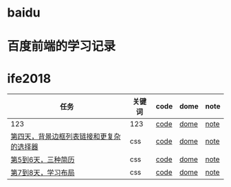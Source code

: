 # baidu
# 百度前端的学习记录
# ife2018

任务|关键词|code|dome|note
---|---|---|---|---
123|123|[code](https://github.com/zhwqw/baidu/blob/master/day1/index.html)|[dome](https://zhwqw.github.io/baidu/day1/)|[note](https://zhwqw.github.io/baidu/day1/note/)
[第四天，背景边框列表链接和更复杂的选择器](http://ife.baidu.com/course/detail/id/38)|css|[code](https://github.com/zhwqw/baidu/blob/master/day4/index.html)|[dome](https://zhwqw.github.io/baidu/day4/)|[note](https://zhwqw.github.io/baidu/day4/note/)
[第5到6天，三种简历](http://ife.baidu.com/course/detail/id/40)|css|[code](https://github.com/zhwqw/baidu/blob/master/day5_6/index.html)|[dome](https://zhwqw.github.io/baidu/day5_6/)|[note](https://zhwqw.github.io/baidu/day5_6/note/)  
[第7到8天，学习布局](http://ife.baidu.com/course/detail/id/42)|css|[code](https://github.com/zhwqw/baidu/blob/master/day7_8/index.html)|[dome](https://zhwqw.github.io/baidu/day7_8/)|[note](https://zhwqw.github.io/baidu/day7_8/note/)   
